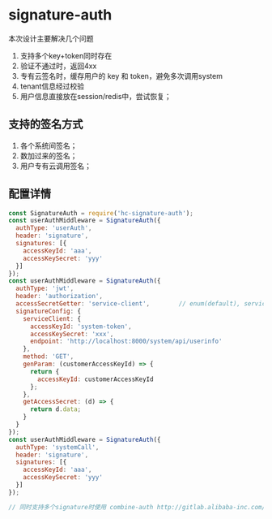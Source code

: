# signature-auth

本次设计主要解决几个问题

1. 支持多个key+token同时存在
2. 验证不通过时，返回4xx
3. 专有云签名时，缓存用户的 key 和 token，避免多次调用system
4. tenant信息经过校验
5. 用户信息直接放在session/redis中，尝试恢复；

## 支持的签名方式

1. 各个系统间签名；
2. 数加过来的签名；
3. 用户专有云调用签名；

## 配置详情

```js
const SignatureAuth = require('hc-signature-auth');
const userAuthMiddleware = SignatureAuth({
  authType: 'userAuth',
  header: 'signature',
  signatures: [{
    accessKeyId: 'aaa',
    accessKeySecret: 'yyy'
  }]
});
const userAuthMiddleware = SignatureAuth({
  authType: 'jwt',
  header: 'authorization',
  accessSecretGetter: 'service-client',        // enum(default), service-client
  signatureConfig: {
    serviceClient: {
      accessKeyId: 'system-token',
      accessKeySecret: 'xxx',
      endpoint: 'http://localhost:8000/system/api/userinfo'
    },
    method: 'GET',
    genParam: (customerAccessKeyId) => {
      return {
        accessKeyId: customerAccessKeyId
      };
    },
    getAccessSecret: (d) => {
      return d.data;
    }
  }
});
const userAuthMiddleware = SignatureAuth({
  authType: 'systemCall',
  header: 'signature',
  signatures: [{
    accessKeyId: 'aaa',
    accessKeySecret: 'yyy'
  }]
});

// 同时支持多个signature时使用 combine-auth http://gitlab.alibaba-inc.com/bigdata-node/combine-auth
```
